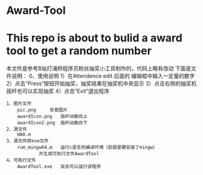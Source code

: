 # Award-Tool
This repo is about to bulid a award tool to get a random number
============================================
本文件是参考B站打浦桥程序员粉丝抽奖小工具制作的，代码上略有改动
下面是文件说明：
	0、使用说明
		1）在Attendence edit 后面的 编辑框中输入一定量的数字
		2）点击”Press“按钮开始抽奖，抽奖结果在抽奖机中央显示
		3）点击右侧的抽奖机摇杆也可以实现抽奖
		4）点击”Exit“退出程序
		
	1、图片文件  
		pic.png		背景图片
		awardIcon.png 	摇杆动画向上
		awardIcon2.png 	摇杆动画向下
	2、源文件
		HAO.m
	3、源文件转exe文件
		rum_mingw64.m	运行c语言的编译环境（前提是要安装了mingw）
				并生成可执行文件AwardTool
	4、可执行文件
		AwardTool.exe 	双击可以运行该程序

